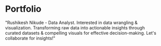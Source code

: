 # Portfolio
"Rushikesh Nikude - Data Analyst. Interested in data wrangling &amp; visualization. Transforming raw data into actionable insights through curated datasets &amp; compelling visuals for effective decision-making. Let's collaborate for insights!"
